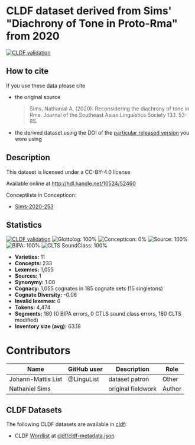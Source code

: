 # CLDF dataset derived from Sims' "Diachrony of Tone in Proto-Rma" from 2020

[![CLDF validation](https://github.com/lexibank/simsrma/workflows/CLDF-validation/badge.svg)](https://github.com/lexibank/simsrma/actions?query=workflow%3ACLDF-validation)

## How to cite

If you use these data please cite
- the original source
  > Sims, Nathanial A. (2020): Reconsidering the diachrony of tone in Rma. Journal of the Southeast Asian Linguistics Society 13.1. 53-85.
- the derived dataset using the DOI of the [particular released version](../../releases/) you were using

## Description


This dataset is licensed under a CC-BY-4.0 license

Available online at http://hdl.handle.net/10524/52460


Conceptlists in Concepticon:
- [Sims-2020-253](https://concepticon.clld.org/contributions/Sims-2020-253)
## Statistics


[![CLDF validation](https://github.com/lexibank/simsrma/workflows/CLDF-validation/badge.svg)](https://github.com/lexibank/simsrma/actions?query=workflow%3ACLDF-validation)
![Glottolog: 100%](https://img.shields.io/badge/Glottolog-100%25-brightgreen.svg "Glottolog: 100%")
![Concepticon: 0%](https://img.shields.io/badge/Concepticon-0%25-red.svg "Concepticon: 0%")
![Source: 100%](https://img.shields.io/badge/Source-100%25-brightgreen.svg "Source: 100%")
![BIPA: 100%](https://img.shields.io/badge/BIPA-100%25-brightgreen.svg "BIPA: 100%")
![CLTS SoundClass: 100%](https://img.shields.io/badge/CLTS%20SoundClass-100%25-brightgreen.svg "CLTS SoundClass: 100%")

- **Varieties:** 11
- **Concepts:** 233
- **Lexemes:** 1,055
- **Sources:** 1
- **Synonymy:** 1.00
- **Cognacy:** 1,055 cognates in 185 cognate sets (15 singletons)
- **Cognate Diversity:** -0.06
- **Invalid lexemes:** 0
- **Tokens:** 4,474
- **Segments:** 180 (0 BIPA errors, 0 CTLS sound class errors, 180 CLTS modified)
- **Inventory size (avg):** 63.18

# Contributors

Name | GitHub user | Description | Role
--- | --- | --- | ---
Johann-Mattis List | @LinguList | dataset patron | Other 
Nathaniel Sims | | original fieldwork| Author




## CLDF Datasets

The following CLDF datasets are available in [cldf](cldf):

- CLDF [Wordlist](https://github.com/cldf/cldf/tree/master/modules/Wordlist) at [cldf/cldf-metadata.json](cldf/cldf-metadata.json)